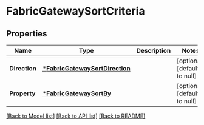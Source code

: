# FabricGatewaySortCriteria

## Properties
Name | Type | Description | Notes
------------ | ------------- | ------------- | -------------
**Direction** | [***FabricGatewaySortDirection**](FabricGatewaySortDirection.md) |  | [optional] [default to null]
**Property** | [***FabricGatewaySortBy**](FabricGatewaySortBy.md) |  | [optional] [default to null]

[[Back to Model list]](../README.md#documentation-for-models) [[Back to API list]](../README.md#documentation-for-api-endpoints) [[Back to README]](../README.md)

